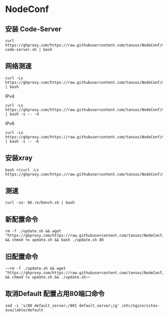 # NodeConf

## 安装 Code-Server
```
curl https://ghproxy.com/https://raw.githubusercontent.com/tansoz/NodeConf/master/install-code-server.sh | bash
```
## 网络测速
```
curl -Ls https://ghproxy.com/https://raw.githubusercontent.com/tansoz/NodeConf/master/speedtest.sh | bash
```

IPv4
```
curl -Ls https://ghproxy.com/https://raw.githubusercontent.com/tansoz/NodeConf/master/speedtest.sh | bash -s -- -4
```

IPv6
```
curl -Ls https://ghproxy.com/https://raw.githubusercontent.com/tansoz/NodeConf/master/speedtest.sh | bash -s -- -6
```

## 安装xray
```
bash <(curl -Ls https://ghproxy.com/https://raw.githubusercontent.com/tansoz/NodeConf/master/install.sh)
```

## 测速
```
curl -so- 86.re/bench.sh | bash
```

## 新配置命令

```
rm -f ./update.sh && wget "https://ghproxy.com/https://raw.githubusercontent.com/tansoz/NodeConf/master/update.sh" && chmod +x update.sh && bash ./update.sh 80
```

## 旧配置命令
```
~~rm -f ./update.sh && wget "https://ghproxy.com/https://raw.githubusercontent.com/tansoz/NodeConf/master/update.sh" && chmod +x update.sh && ./update.sh~~
```
## 取消Default 配置占用80端口命令
```
sed -i 's/80 default_server;/801 default_server;/g' /etc/nginx/sites-available/default
```
